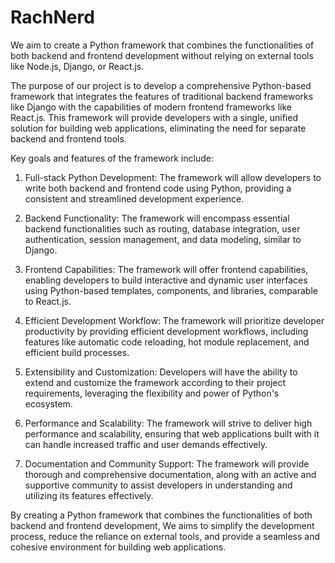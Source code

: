 # RachNerd
We aim to create a Python framework that combines the functionalities of both backend and frontend development without relying on external tools like Node.js, Django, or React.js.

The purpose of our project is to develop a comprehensive Python-based framework that integrates the features of traditional backend frameworks like Django with the capabilities of modern frontend frameworks like React.js. This framework will provide developers with a single, unified solution for building web applications, eliminating the need for separate backend and frontend tools.

Key goals and features of the framework include:

1. Full-stack Python Development: The framework will allow developers to write both backend and frontend code using Python, providing a consistent and streamlined development experience.

2. Backend Functionality: The framework will encompass essential backend functionalities such as routing, database integration, user authentication, session management, and data modeling, similar to Django.

3. Frontend Capabilities: The framework will offer frontend capabilities, enabling developers to build interactive and dynamic user interfaces using Python-based templates, components, and libraries, comparable to React.js.

4. Efficient Development Workflow: The framework will prioritize developer productivity by providing efficient development workflows, including features like automatic code reloading, hot module replacement, and efficient build processes.

5. Extensibility and Customization: Developers will have the ability to extend and customize the framework according to their project requirements, leveraging the flexibility and power of Python's ecosystem.

6. Performance and Scalability: The framework will strive to deliver high performance and scalability, ensuring that web applications built with it can handle increased traffic and user demands effectively.

7. Documentation and Community Support: The framework will provide thorough and comprehensive documentation, along with an active and supportive community to assist developers in understanding and utilizing its features effectively.

By creating a Python framework that combines the functionalities of both backend and frontend development, We aims to simplify the development process, reduce the reliance on external tools, and provide a seamless and cohesive environment for building web applications.
